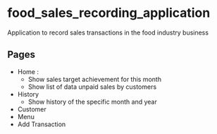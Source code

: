 # food_sales_recording_application

Application to record sales transactions in the food industry business

## Pages
- Home :
  - Show sales target achievement for this month
  - Show list of data unpaid sales by customers
- History
  - Show history of the specific month and year
- Customer
- Menu
- Add Transaction
